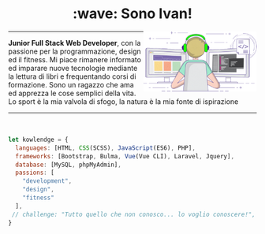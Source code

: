 <h1 align="center"> :wave: Sono Ivan! </h1>
<img align='right' src="gif.gif" width="230">

---

<p>
<strong>Junior Full Stack Web Developer</strong>, con la passione per la programmazione, design ed il fitness. 
Mi piace rimanere informato ed imparare nuove tecnologie mediante la lettura di libri e frequentando corsi di formazione.
Sono un ragazzo che ama ed apprezza le cose semplici della vita. Lo sport è la mia valvola di sfogo, la natura è la mia fonte di ispirazione 
</p>

---

<br />

```javascript
let kowlendge = {
  languages: [HTML, CSS(SCSS), JavaScript(ES6), PHP],
  frameworks: [Bootstrap, Bulma, Vue(Vue CLI), Laravel, Jquery],
  database: [MySQL, phpMyAdmin],
  passions: [
    "development",
    "design",
    "fitness"
  ],
 // challenge: "Tutto quello che non conosco... lo voglio conoscere!",
}
```
